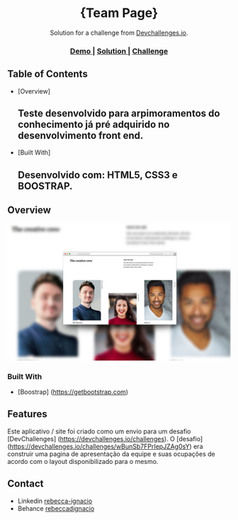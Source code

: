 
<h1 align="center">{Team Page}</h1>

<div align="center">
   Solution for a challenge from  <a href="http://devchallenges.io" target="_blank">Devchallenges.io</a>.
</div>

<div align="center">
  <h3>
    <a href="">
      Demo
    </a>
    <span> | </span>
    <a href="">
      Solution
    </a>
    <span> | </span>
    <a href="https://devchallenges.io/challenges/wBunSb7FPrIepJZAg0sY">
      Challenge
    </a>
  </h3>
</div>


## Table of Contents

- [Overview]
  ## Teste desenvolvido para arpimoramentos do conhecimento já pré adquirido no desenvolvimento front end.

- [Built With]
  ## Desenvolvido com: HTML5, CSS3 e BOOSTRAP. 


## Overview

![screenshot](https://raw.githubusercontent.com/rebeccaaaaaaaaaaa/teampagechallenge/main/preview/teampage.jpg)


### Built With


- [Boostrap] (https://getbootstrap.com)


## Features

Este aplicativo / site foi criado como um envio para um desafio [DevChallenges] (https://devchallenges.io/challenges). O [desafio] (https://devchallenges.io/challenges/wBunSb7FPrIepJZAg0sY) era construir uma pagina de apresentação da equipe e suas ocupações de acordo com o layout disponibilizado para o mesmo. 


## Contact

- Linkedin [rebecca-ignacio](https://www.linkedin.com/in/rebecca-ignacio/})
- Behance [rebeccadignacio](https://www.behance.net/rebeccadignacio})


